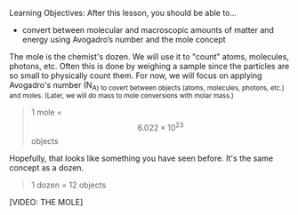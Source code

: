 Learning Objectives: After this lesson, you should be able to…

* convert between molecular and macroscopic amounts of matter and energy using Avogadro’s number and the mole concept

The mole is the chemist's dozen.  We will use it to "count" atoms, molecules, photons, etc.  Often this is done by weighing a sample since the particles are so small to physically count them.  For now, we will focus on applying Avogadro's number (N<sub>A) to covert between objects (atoms, molecules, photons, etc.) and moles. (Later, we will do mass to mole conversions with molar mass.)
> 1 mole = $$6.022\times10^{23}$$ objects 

Hopefully, that looks like something you have seen before.  It's the same concept as a dozen.
> 1 dozen = 12 objects



[VIDEO: THE MOLE]